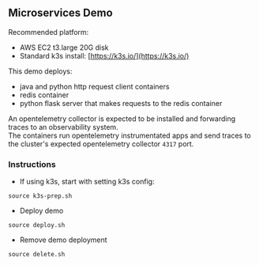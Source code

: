 ## Microservices Demo

Recommended platform:  
* AWS EC2 t3.large 20G disk
* Standard k3s install: [https://k3s.io/](https://k3s.io/)  

This demo deploys:  
* java and python http request client containers
* redis container
* python flask server that makes requests to the redis container

An opentelemetry collector is expected to be installed and forwarding traces to an observability system.  
The containers run opentelemetry instrumentated apps and send traces to the cluster's expected opentelemetry collector `4317` port.  

### Instructions  
* If using k3s, start with setting k3s config:  
```
source k3s-prep.sh
```
* Deploy demo
```
source deploy.sh
```
* Remove demo deployment
```
source delete.sh
```



